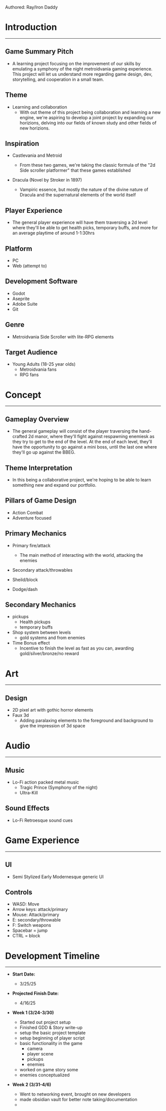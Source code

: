 Authored: Ray/Iron Daddy

# Introduction 
---
## Game Summary Pitch

- A learning project focusing on the improvement of our skills by emulating a symphony of the night metroidvania gaming experience. This project will let us understand more regarding game design, dev, storytelling, and cooperation in a small team.
## Theme
  - Learning and collaboration
    - With out theme of this project being collaboration and learning a new engine, we're aspiring to develop a joint project by expanding our horizions, delving into our fields of known study and other fields of new horizions. 

## Inspiration

- Castlevania and Metroid
    - From these two games, we're taking the classic formula of the "2d Side scroller platformer" that these games established

- Dracula (Novel by Stroker in 1897)
    - Vampiric essence, but mostly the nature of the divine nature of Dracula and the supernatural elements of the world itself

## Player Experience
- The general player experience will have them traversing a 2d level where they'll be able to get health picks, temporary buffs, and more for an average playtime of around 1-1:30hrs
## Platform
- PC
- Web (attempt to)
## Development Software

- Godot
- Aseprite
- Adobe Suite
- Git

## Genre

- Metroidvania Side Scroller with lite-RPG elements

## Target Audience

- Young Adults (18-25 year olds)
    - Metroidvania fans 
    - RPG fans

# Concept
---
## Gameplay Overview

- The general gameplay will consist of the player traversing the hand-crafted 2d manor, where they'll fight against respawning enemiesk as they try to get to the end of the level. At the end of each level, they'll have the opportunity to go against a mini boss, until the last one where they'll go up against the BBEG. 
## Theme Interpretation

- In this being a collaborative project, we're hoping to be able to learn something new and expand our portfolio. 
## Pillars of Game Design

- Action Combat
- Adventure focused

## Primary Mechanics

- Primary fire/attack
    - The main method of interacting with the world, attacking the enemies

- Secondary attack/throwables

- Sheild/block

- Dodge/dash

## Secondary Mechanics

- pickups
    - Health pickups
    - temporary buffs
- Shop system between levels
    - gold systems and from enemies
- Time Bonus effect
    - Incentive to finish the level as fast as you can, awarding gold/silver/bronze/no reward


# Art
---
## Design

- 2D pixel art with gothic horror elements
- Faux 3d
    - Adding paralaxing elements to the foreground and background to give the impression of 3d space

# Audio
---
## Music
- Lo-Fi action packed metal music
    - Tragic Prince (Symphony of the night)
    - Ultra-Kill
## Sound Effects
- Lo-Fi Retroesque sound cues
# Game Experience
---
## UI
- Semi Stylized Early Modernesque generic UI 
## Controls

- WASD: Move
- Arrow keys: attack/primary
- Mouse: Attack/primary
- E: secondary/throwable
- F: Switch weapons
- Spacebar = jump
- CTRL = block
# Development Timeline
---

- **Start Date:** 
    - 3/25/25
- **Projected Finish Date:**
    - 4/16/25

- **Week 1 (3/24-3/30)**
    - Started out project setup
    - Finished GDD & Story write-up
    - setup the basic project template
    - setup beginning of player script
    - basic functionality in the game
	    - camera
	    - player scene
	    - pickups
	    - enemies
	- worked on game story some
	- enemies conceptualized
- **Week 2 (3/31-4/6)**
	- Went to networking event, brought on new developers
	- made obsidian vault for better note taking/documentation
	- 
